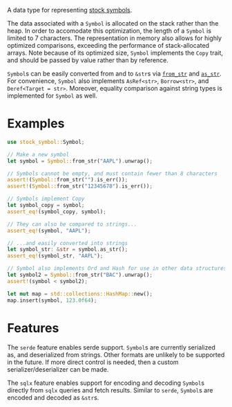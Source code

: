 A data type for representing [stock symbols](https://www.investopedia.com/terms/s/stocksymbol.asp).

The data associated with a `Symbol` is allocated on the stack rather than the heap. In order to
accomodate this optimization, the length of a `Symbol` is limited to 7 characters. The
representation in memory also allows for highly optimized comparisons, exceeding the performance of
stack-allocated arrays. Note because of its optimized size, `Symbol` implements the `Copy` trait,
and should be passed by value rather than by reference.

`Symbol`s can be easily converted from and to `&str`s via [`from_str`](crate::Symbol::from_str) and
[`as_str`](crate::Symbol::as_str). For convenience, `Symbol` also implements `AsRef<str>`,
`Borrow<str>`, and `Deref<Target = str>`. Moreover, equality comparison against string types is
implemented for `Symbol` as well.

# Examples

```rust
use stock_symbol::Symbol;

// Make a new symbol
let symbol = Symbol::from_str("AAPL").unwrap();

// Symbols cannot be empty, and must contain fewer than 8 characters
assert!(Symbol::from_str("").is_err());
assert!(Symbol::from_str("12345678").is_err());

// Symbols implement Copy
let symbol_copy = symbol;
assert_eq!(symbol_copy, symbol);

// They can also be compared to strings...
assert_eq!(symbol, "AAPL");

// ...and easily converted into strings
let symbol_str: &str = symbol.as_str();
assert_eq!(symbol_str, "AAPL");

// Symbol also implements Ord and Hash for use in other data structures
let symbol2 = Symbol::from_str("BAC").unwrap();
assert!(symbol < symbol2);

let mut map = std::collections::HashMap::new();
map.insert(symbol, 123.0f64);
```

# Features

The `serde` feature enables serde support. `Symbol`s are currently serialized as, and deserialized
from strings. Other formats are unlikely to be supported in the future. If more direct control is
needed, then a custom serializer/deserializer can be made.

The `sqlx` feature enables support for encoding and decoding `Symbol`s directly from `sqlx` queries
and fetch results. Similar to `serde`, `Symbol`s are encoded and decoded as `&str`s.
